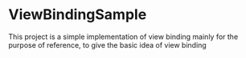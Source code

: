 # ViewBindingSample
This project is a simple implementation of view binding mainly for the purpose of reference, to give the basic idea of view binding
